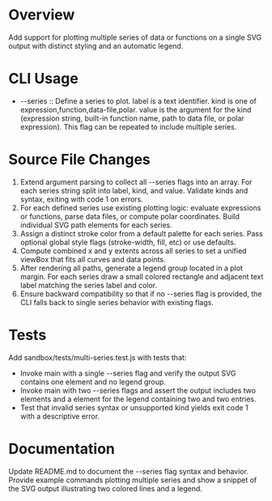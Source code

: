 # Overview

Add support for plotting multiple series of data or functions on a single SVG output with distinct styling and an automatic legend.

# CLI Usage

- --series <label>:<kind>:<value>  Define a series to plot. label is a text identifier. kind is one of expression,function,data-file,polar. value is the argument for the kind (expression string, built-in function name, path to data file, or polar expression). This flag can be repeated to include multiple series.

# Source File Changes

1. Extend argument parsing to collect all --series flags into an array. For each series string split into label, kind, and value. Validate kinds and syntax, exiting with code 1 on errors.
2. For each defined series use existing plotting logic: evaluate expressions or functions, parse data files, or compute polar coordinates. Build individual SVG path elements for each series.
3. Assign a distinct stroke color from a default palette for each series. Pass optional global style flags (stroke-width, fill, etc) or use defaults.
4. Compute combined x and y extents across all series to set a unified viewBox that fits all curves and data points.
5. After rendering all paths, generate a legend group located in a plot margin. For each series draw a small colored rectangle and adjacent text label matching the series label and color.
6. Ensure backward compatibility so that if no --series flag is provided, the CLI falls back to single series behavior with existing flags.

# Tests

Add sandbox/tests/multi-series.test.js with tests that:
- Invoke main with a single --series flag and verify the output SVG contains one <path> element and no legend group.
- Invoke main with two --series flags and assert the output includes two <path> elements and a <g> element for the legend containing two <rect> and two <text> entries.
- Test that invalid series syntax or unsupported kind yields exit code 1 with a descriptive error.

# Documentation

Update README.md to document the --series flag syntax and behavior. Provide example commands plotting multiple series and show a snippet of the SVG output illustrating two colored lines and a legend.
